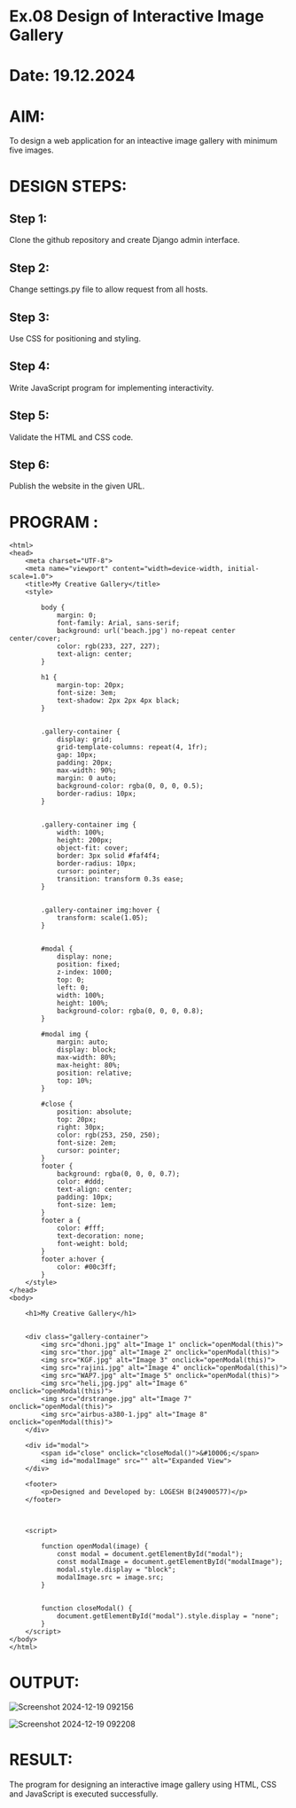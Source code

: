 # Ex.08 Design of Interactive Image Gallery
# Date: 19.12.2024
# AIM:
To design a web application for an inteactive image gallery with minimum five images.

# DESIGN STEPS:
## Step 1:
Clone the github repository and create Django admin interface.

## Step 2:
Change settings.py file to allow request from all hosts.

## Step 3:
Use CSS for positioning and styling.

## Step 4:
Write JavaScript program for implementing interactivity.

## Step 5:
Validate the HTML and CSS code.

## Step 6:
Publish the website in the given URL.

# PROGRAM :
~~~
<html>
<head>
    <meta charset="UTF-8">
    <meta name="viewport" content="width=device-width, initial-scale=1.0">
    <title>My Creative Gallery</title>
    <style>
        
        body {
            margin: 0;
            font-family: Arial, sans-serif;
            background: url('beach.jpg') no-repeat center center/cover; 
            color: rgb(233, 227, 227);
            text-align: center;
        }

        h1 {
            margin-top: 20px;
            font-size: 3em;
            text-shadow: 2px 2px 4px black;
        }

        
        .gallery-container {
            display: grid;
            grid-template-columns: repeat(4, 1fr); 
            gap: 10px;
            padding: 20px;
            max-width: 90%;
            margin: 0 auto;
            background-color: rgba(0, 0, 0, 0.5); 
            border-radius: 10px;
        }

        
        .gallery-container img {
            width: 100%;
            height: 200px;
            object-fit: cover;
            border: 3px solid #faf4f4;
            border-radius: 10px;
            cursor: pointer;
            transition: transform 0.3s ease;
        }

        
        .gallery-container img:hover {
            transform: scale(1.05);
        }

        
        #modal {
            display: none;
            position: fixed;
            z-index: 1000;
            top: 0;
            left: 0;
            width: 100%;
            height: 100%;
            background-color: rgba(0, 0, 0, 0.8);
        }

        #modal img {
            margin: auto;
            display: block;
            max-width: 80%;
            max-height: 80%;
            position: relative;
            top: 10%;
        }

        #close {
            position: absolute;
            top: 20px;
            right: 30px;
            color: rgb(253, 250, 250);
            font-size: 2em;
            cursor: pointer;
        }
        footer {
            background: rgba(0, 0, 0, 0.7);
            color: #ddd;
            text-align: center;
            padding: 10px;
            font-size: 1em;
        }
        footer a {
            color: #fff;
            text-decoration: none;
            font-weight: bold;
        }
        footer a:hover {
            color: #00c3ff;
        }
    </style>
</head>
<body>
    
    <h1>My Creative Gallery</h1>

    
    <div class="gallery-container">
        <img src="dhoni.jpg" alt="Image 1" onclick="openModal(this)">
        <img src="thor.jpg" alt="Image 2" onclick="openModal(this)">
        <img src="KGF.jpg" alt="Image 3" onclick="openModal(this)">
        <img src="rajini.jpg" alt="Image 4" onclick="openModal(this)">
        <img src="WAP7.jpg" alt="Image 5" onclick="openModal(this)">
        <img src="heli,jpg.jpg" alt="Image 6" onclick="openModal(this)">
        <img src="drstrange.jpg" alt="Image 7" onclick="openModal(this)">
        <img src="airbus-a380-1.jpg" alt="Image 8" onclick="openModal(this)">
    </div>

    <div id="modal">
        <span id="close" onclick="closeModal()">&#10006;</span>
        <img id="modalImage" src="" alt="Expanded View">
    </div>

    <footer>
        <p>Designed and Developed by: LOGESH B(24900577)</p>
    </footer>


    
    <script>
        
        function openModal(image) {
            const modal = document.getElementById("modal");
            const modalImage = document.getElementById("modalImage");
            modal.style.display = "block";
            modalImage.src = image.src;
        }

        
        function closeModal() {
            document.getElementById("modal").style.display = "none";
        }
    </script>
</body>
</html>
~~~
# OUTPUT:
![Screenshot 2024-12-19 092156](https://github.com/user-attachments/assets/e31ca323-7178-4e8c-8be3-d7840fbf7d68)

![Screenshot 2024-12-19 092208](https://github.com/user-attachments/assets/522066ed-52e8-4f86-84e6-910d535d5205)

# RESULT:
The program for designing an interactive image gallery using HTML, CSS and JavaScript is executed successfully.
